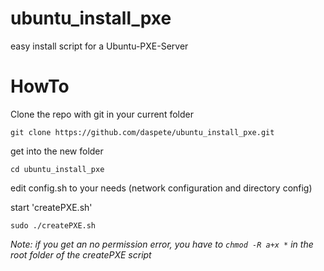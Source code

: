 ubuntu_install_pxe
==================

easy install script for a Ubuntu-PXE-Server

# HowTo

Clone the repo with git in your current folder

`git clone https://github.com/daspete/ubuntu_install_pxe.git`

get into the new folder

`cd ubuntu_install_pxe`

edit config.sh to your needs (network configuration and directory config)

start 'createPXE.sh'

`sudo ./createPXE.sh`

*Note: if you get an no permission error, you have to `chmod -R a+x *` in the root folder of the createPXE script*




